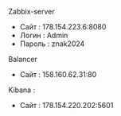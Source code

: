 Zabbix-server 
 * Сайт   : 178.154.223.6:8080
 * Логин  : Admin
 * Пароль : znak2024

Balancer
 * Сайт   : 158.160.62.31:80

Kibana :
 * Сайт   : 178.154.220.202:5601
